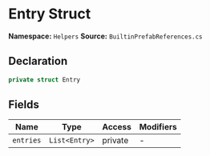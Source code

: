 # Entry Struct

**Namespace:** `Helpers`
**Source:** `BuiltinPrefabReferences.cs`

## Declaration

```csharp
private struct Entry
```

## Fields

| Name | Type | Access | Modifiers |
|------|------|--------|-----------|
| `entries` | `List<Entry>` | private | - |

